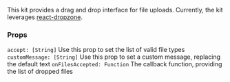 This kit provides a drag and drop interface for file uploads. Currently, the kit leverages [react-dropzone](https://github.com/react-dropzone/react-dropzone).

### Props

`accept: [String]` Use this prop to set the list of valid file types
`customMessage: [String]` Use this prop to set a custom message, replacing the default text
`onFilesAccepted: Function` The callback function, providing the list of dropped files
